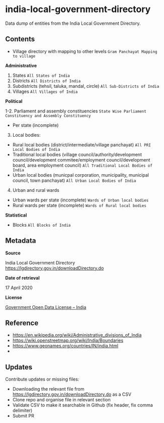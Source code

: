 # india-local-government-directory

Data dump of entities from the India Local Government Directory.

## Contents

- Village directory with mapping to other levels `Gram Panchayat Mapping to village`

**Administrative**

1. States `All States of India`
2. Districts `All Districts of India`
3. Subdistricts (tehsil, taluka, mandal, circle) `All Sub-Districts of India`
4. Villages `All Villages of India`

**Political**

1-2. Parliament and assembly constituencies `State Wise Parliament Constituency and Assembly Constituency`
 - Per state (incomplete)

3. Local bodies:  
  - Rural local bodies (district/intermediate/village panchayat) `All PRI Local Bodies of India`
  - Traditional local bodies (village council/authority/development council/development commitee/employment council/development board, area employment council) `All Traditional Local Bodies of India`
  - Urban local bodies (municpal corporation, municipality, municipal council, town panchayat) `All Urban Local Bodies of India`
4. Urban and rural wards
  - Urban wards per state (incomplete) `Wards of Urban local bodies`
  - Rural wards per state (incomplete) `Wards of Rural local bodies`

**Statistical**

- Blocks `All Blocks of India`

## Metadata

**Source**

India Local Government Directory https://lgdirectory.gov.in/downloadDirectory.do

**Date of retrieval**

17 April 2020

**License**

[Government Open Data License – India](https://data.gov.in/sites/default/files/Gazette_Notification_OGDL.pdf)

## Reference

- https://en.wikipedia.org/wiki/Administrative_divisions_of_India
- https://wiki.openstreetmap.org/wiki/India/Boundaries
- https://www.geonames.org/countries/IN/india.html
- 

## Updates

Contribute updates or missing files:

- Downloading the relevant file from https://lgdirectory.gov.in/downloadDirectory.do as a CSV
- Clone repo and organise file in relevant section
- Validate CSV to make it searchable in Github (fix header, fix comma delimiter)
- Submit PR


